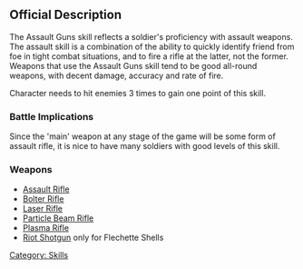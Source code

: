 ## Official Description

The Assault Guns skill reflects a soldier's proficiency with assault
weapons. The assault skill is a combination of the ability to quickly
identify friend from foe in tight combat situations, and to fire a rifle
at the latter, not the former. Weapons that use the Assault Guns skill
tend to be good all-round weapons, with decent damage, accuracy and rate
of fire.

Character needs to hit enemies 3 times to gain one point of this skill.

### Battle Implications

Since the 'main' weapon at any stage of the game will be some form of
assault rifle, it is nice to have many soldiers with good levels of this
skill.

### Weapons

- [Assault Rifle](Equipment/Primary_Weapons/Assault_Rifle "wikilink")
- [Bolter Rifle](Equipment/Primary_Weapons/Bolter_Rifle "wikilink")
- [Laser Rifle](Equipment/Primary_Weapons/Laser_Rifle "wikilink")
- [Particle Beam
  Rifle](Equipment/Primary_Weapons/Particle_Beam_Rifle "wikilink")
- [Plasma Rifle](Equipment/Primary_Weapons/Plasma_Rifle "wikilink")
- [Riot Shotgun](Equipment/Primary_Weapons/Riot_Shotgun "wikilink") only
  for Flechette Shells

[Category: Skills](Skills "wikilink")